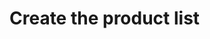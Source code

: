 # Create the product list

```ts


````
```ts


````

```ts


````

```ts


````

```ts


````

```ts


````

```ts


````

```ts


````
